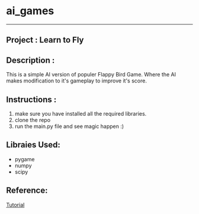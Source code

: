 # ai_games
---
Project : Learn to Fly
---
Description : 
---
This is a simple AI version of populer Flappy Bird Game. Where the AI makes modification to it's gameplay to improve it's score.

Instructions :
---
1. make sure you have installed all the required libraries.
2. clone the repo 
3. run the main.py file and see magic happen :)

Libraies Used:
---
<ul>
<li>pygame</li>
<li>numpy</li>
<li>scipy</li>
</ul>

Reference:
---
[Tutorial](https://www.youtube.com/playlist?list=PLZ1QII7yudbebDQ1Kiqdh1LNz6PavcptO)
